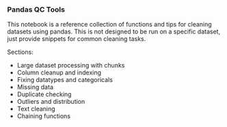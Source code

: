 ### Pandas QC Tools

This notebook is a reference collection of functions and tips for cleaning datasets using pandas. This is not designed to be run on a specific dataset, just provide snippets for common cleaning tasks.

Sections:
- Large dataset processing with chunks  
- Column cleanup and indexing  
- Fixing datatypes and categoricals  
- Missing data  
- Duplicate checking  
- Outliers and distribution  
- Text cleaning  
- Chaining functions  
